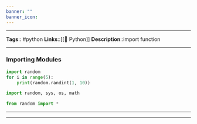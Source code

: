 ```yaml
---
banner: ""
banner_icon: 
---
```


---
**Tags**:: #python
**Links**::[[🐍 Python]]
**Description**::import function

---

### Importing Modules

```python
import random
for i in range(5):
    print(random.randint(1, 10))
```

```python
import random, sys, os, math
```

```python
from random import *
```

---
---
